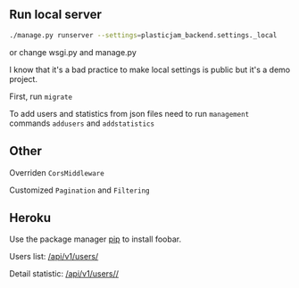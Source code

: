## Run local server


```bash
./manage.py runserver --settings=plasticjam_backend.settings._local
```
 or change wsgi.py and manage.py

I know that it's a bad practice to make local settings is public but it's a demo project.

First, run `migrate`

To add users and statistics from json files need to run `management` commands `addusers` and `addstatistics`


## Other

Overriden `CorsMiddleware`

Customized `Pagination` and `Filtering`


## Heroku

Use the package manager [pip](https://pip.pypa.io/en/stable/) to install foobar.

Users list: [/api/v1/users/](https://plastickjambackend.herokuapp.com/api/v1/users/)

Detail statistic: [/api/v1/users/<id>/](https://plastickjambackend.herokuapp.com/api/v1/users/1/)
